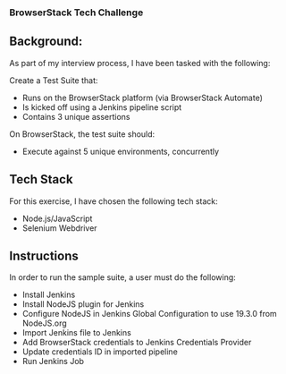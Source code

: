 ### BrowserStack Tech Challenge ###

## Background: ##

As part of my interview process, I have been tasked with the following:

Create a Test Suite that:
- Runs on the BrowserStack platform (via BrowserStack Automate)
- Is kicked off using a Jenkins pipeline script
- Contains 3 unique assertions

On BrowserStack, the test suite should:
- Execute against 5 unique environments, concurrently

## Tech Stack ##

For this exercise, I have chosen the following tech stack:
- Node.js/JavaScript
- Selenium Webdriver

## Instructions ##

In order to run the sample suite, a user must do the following:
- Install Jenkins
- Install NodeJS plugin for Jenkins
- Configure NodeJS in Jenkins Global Configuration to use 19.3.0 from NodeJS.org
- Import Jenkins file to Jenkins
- Add BrowserStack credentials to Jenkins Credentials Provider
- Update credentials ID in imported pipeline
- Run Jenkins Job

